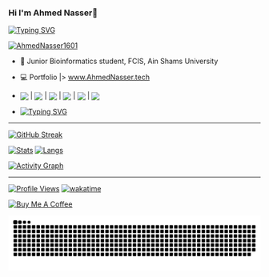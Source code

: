 ### Hi I'm Ahmed Nasser👋

[![Typing SVG](https://readme-typing-svg.herokuapp.com?font=&color=0CFF34&center=true&vCenter=true&lines=%E2%9A%A1%F0%9D%93%91%F0%9D%93%AE%F0%9D%93%B5%F0%9D%93%B2%F0%9D%93%AE%F0%9D%93%BF%F0%9D%93%AE+%F0%9D%93%B2%F0%9D%93%B7+%F0%9D%93%9F%F0%9D%93%B8%F0%9D%94%80%F0%9D%93%AE%F0%9D%93%BB+%F0%9D%93%B8%F0%9D%93%AF+%F0%9D%93%92%F0%9D%93%B8%F0%9D%93%AD%F0%9D%93%AE%E2%9A%A1)](https://ahmednasser.tech)

[![AhmedNasser1601](https://user-images.githubusercontent.com/60184582/176120588-1bcfd067-2ae8-45c2-9e45-1a9944fbc997.jpg)](https://paypal.me/Ahmed160102)

- 🧬 Junior Bioinformatics student, FCIS, Ain Shams University

- 💻 Portfolio |> <a href="https://ahmednasser.tech"> www.AhmedNasser.tech</a>

- <a href="https://wa.me/201270800202?text=Hello"><img align="center" src="https://img.icons8.com/color/30/000000/whatsapp--v6.png"/></a>  |  <a href="https://www.facebook.com/AhmedNasser1601/"><img align="center" src="https://img.icons8.com/color/30/000000/facebook-circled--v4.png"/></a>  |  <a href="https://www.linkedin.com/in/ahmednasser1601/"><img align="center" src="https://img.icons8.com/color/30/000000/linkedin.png"/></a>  |  <a href="https://t.me/AhmedNasser1601"><img align="center" src="https://img.icons8.com/color/30/000000/telegram-app--v5.png"/></a>  |  <a href="https://github.com/AhmedNasser1601"><img align="center" src="https://img.icons8.com/color/30/000000/github--v3.png"/></a>  |  <a href="mailto:ahmednasser1601@gmail.com"><img align="center" src="https://img.icons8.com/color/30/000000/secured-letter--v2.png"/></a>

- [![Typing SVG](https://readme-typing-svg.herokuapp.com?font=&duration=3500&color=FFFF00&background=000000&center=true&vCenter=true&width=225&height=35&lines=%F0%9F%94%B8See+my+Resume%F0%9F%94%B8)](https://bit.ly/Ahmed1601)

--------------------------------------------------

[![GitHub Streak](http://github-readme-streak-stats.herokuapp.com?user=AhmedNasser1601&theme=blue-green&hide_border=false&date_format=j%20M%5B%20Y%5D&fire=DD0000&stroke=9140DD&ring=5DDD32&dates=A1199A&sideNums=136EDD)](https://ahmednasser.tech)

[![Stats](https://github-readme-stats.vercel.app/api?username=AhmedNasser1601&include_all_commits=true&count_private=true&show_icons=true&theme=vision-friendly-dark)](https://ahmednasser.tech)
[![Langs](https://github-readme-stats.vercel.app/api/top-langs/?username=AhmedNasser1601&langs_count=8&layout=compact&show_icons=true&theme=vision-friendly-dark)](https://ahmednasser.tech)

[![Activity Graph](https://activity-graph.herokuapp.com/graph?username=AhmedNasser1601&theme=xcode)](https://ahmednasser.tech)

--------------------------------------------------

[![Profile Views](https://komarev.com/ghpvc/?username=AhmedNasser1601&style=plastic&color=orange&label=Profile+Vews)](https://ahmednasser.tech)
[![wakatime](https://wakatime.com/badge/user/bb619103-02da-4736-a419-72175b9a2c70.svg)](https://wakatime.com/@bb619103-02da-4736-a419-72175b9a2c70)

<a href="https://www.buymeacoffee.com/AhmedNasser1601" target="_blank"><img src="https://cdn.buymeacoffee.com/buttons/v2/default-yellow.png" alt="Buy Me A Coffee" style="height: 60px !important;width: 217px !important;" ></a>

![snake gif](https://github.com/AhmedNasser1601/AhmedNasser1601/blob/output/github-contribution-grid-snake.svg)

<!---
  ![Most Active GitHub User Rank](https://enx667n9lygvtjs.m.pipedream.net)

  [![github](https://img.shields.io/github/followers/AhmedNasser1601?logo=github&style=plastic&color=green)](https://github.com/AhmedNasser1601?tab=followers)

  ![snake gif](https://github.com/AhmedNasser1601/AhmedNasser1601/blob/output/github-contribution-grid-snake.gif)
-->
